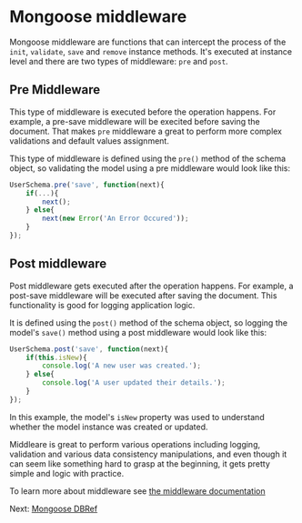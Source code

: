 # Mongoose middleware
Mongoose middleware are functions that can intercept the process of the `init`, `validate`, `save` and `remove` instance methods. It's executed at instance level and there are two types of middleware: `pre` and `post`.

## Pre Middleware
This type of middleware is executed before the operation happens. For example, a pre-save middleware will be execited before saving the document.  That makes `pre` middleware a great to perform more complex validations and default values assignment.

This type of middleware is defined using the `pre()` method of the schema object, so validating the model using a pre middleware would look like this:
```javascript
UserSchema.pre('save', function(next){
    if(...){
        next();
    } else{
        next(new Error('An Error Occured'));
    }
});
```

## Post middleware
Post middleware gets executed after the operation happens. For example, a post-save middleware will be executed after saving the document. This functionality is good for logging application logic.

It is defined using the `post()` method of the schema object, so logging the model's `save()` method using a post middleware would look like this:
```javascript
UserSchema.post('save', function(next){
    if(this.isNew){
        console.log('A new user was created.');
    } else{
        console.log('A user updated their details.');
    }
});
```
In this example, the model's `isNew` property was used to understand whether the model instance was created or updated.

Middleare is great to perform various operations including logging, validation and various data consistency manipulations, and even though it can seem like something hard to grasp at the beginning, it gets pretty simple and logic with practice.

To learn more about middleware see [the middleware documentation](http://mongoosejs.com/docs/middleware.html)

Next: [Mongoose DBRef](mongooseDBRef.md)
